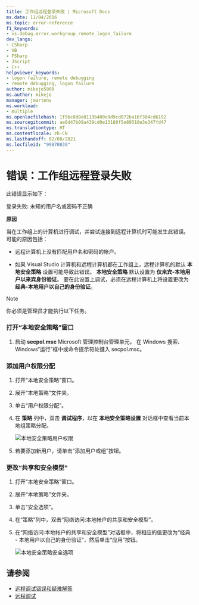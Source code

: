 ```yaml
---
title: 工作组远程登录失败 | Microsoft Docs
ms.date: 11/04/2016
ms.topic: error-reference
f1_keywords:
- vs.debug.error.workgroup_remote_logon_failure
dev_langs:
- CSharp
- VB
- FSharp
- JScript
- C++
helpviewer_keywords:
- logon failure, remote debugging
- remote debugging, logon failure
author: mikejo5000
ms.author: mikejo
manager: jmartens
ms.workload:
- multiple
ms.openlocfilehash: 1f56c8d8e0113b400e9d9cd072ba16f304cd6192
ms.sourcegitcommit: ae6d47b09a439cd0e13180f5e89510e3e347fd47
ms.translationtype: HT
ms.contentlocale: zh-CN
ms.lasthandoff: 02/08/2021
ms.locfileid: "99870839"
---
```

# <a name="error-workgroup-remote-logon-failure"></a>错误：工作组远程登录失败
此错误显示如下：

 登录失败: 未知的用户名或密码不正确

 **原因**

 当在工作组上的计算机进行调试，并尝试连接到远程计算机时可能发生此错误。 可能的原因包括：

- 远程计算机上没有匹配用户名和密码的帐户。

- 如果 Visual Studio 计算机和远程计算机都在工作组上，远程计算机的默认 **本地安全策略** 设置可能导致此错误。 **本地安全策略** 默认设置为 **仅来宾-本地用户以来宾身份验证**。 要在此设置上调试，必须在远程计算机上将设置更改为 **经典-本地用户以自己的身份验证**。

> [!NOTE]
> 你必须是管理员才能执行以下任务。

### <a name="to-open-the-local-security-policy-window"></a>打开“本地安全策略”窗口

1. 启动 **secpol.msc** Microsoft 管理控制台管理单元。 在 Windows 搜索、Windows“运行”框中或命令提示符处键入 secpol.msc。

### <a name="to-add-user-rights-assignments"></a>添加用户权限分配

1. 打开“本地安全策略”窗口。

2. 展开“本地策略”文件夹。

3. 单击“用户权限分配”。

4. 在 **策略** 列中，双击 **调试程序**，以在 **本地安全策略设置** 对话框中查看当前本地组策略分配。

     ![本地安全策略用户权限](../debugger/media/dbg_err_localsecuritypolicy_userrightsdebugprograms.png "DBG_ERR_LocalSecurityPolicy_UserRightsDebugPrograms")

5. 若要添加新用户，请单击“添加用户或组”按钮。

### <a name="to-change-the-sharing-and-security-model"></a>更改“共享和安全模型”

1. 打开“本地安全策略”窗口。

2. 展开“本地策略”文件夹。

3. 单击“安全选项”。

4. 在“策略”列中，双击“网络访问:本地帐户的共享和安全模型”。

5. 在“网络访问:本地帐户的共享和安全模型”对话框中，将相应的值更改为“经典 - 本地用户以自己的身份验证”，然后单击“应用”按钮。

     ![本地安全策略安全选项](../debugger/media/dbg_err_localsecuritypolicy_securityoptions_networkaccess.png "DBG_ERR_LocalSecurityPolicy_SecurityOptions_NetworkAccess")

## <a name="see-also"></a>请参阅
- [远程调试错误和疑难解答](../debugger/remote-debugging-errors-and-troubleshooting.md)
- [远程调试](../debugger/remote-debugging.md)